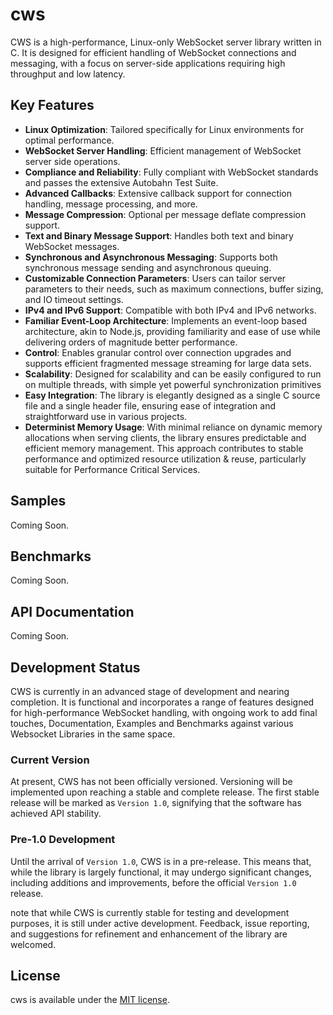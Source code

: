 # cws


CWS is a high-performance, Linux-only WebSocket server library written in C. It is designed for efficient handling of WebSocket connections and messaging, with a focus on server-side applications requiring high throughput and low latency.

## Key Features
- **Linux Optimization**: Tailored specifically for Linux environments for optimal performance.
- **WebSocket Server Handling**: Efficient management of WebSocket server side operations.
- **Compliance and Reliability**: Fully compliant with WebSocket standards and passes the extensive Autobahn Test Suite.
- **Advanced Callbacks**: Extensive callback support for connection handling, message processing, and more.
- **Message Compression**: Optional per message deflate compression support.
- **Text and Binary Message Support**: Handles both text and binary WebSocket messages.
- **Synchronous and Asynchronous Messaging**: Supports both synchronous message sending and asynchronous queuing.
- **Customizable Connection Parameters**: Users can tailor server parameters to their needs, such as maximum connections, buffer sizing, and IO timeout settings.
- **IPv4 and IPv6 Support**: Compatible with both IPv4 and IPv6 networks.
- **Familiar Event-Loop Architecture**: Implements an event-loop based architecture, akin to Node.js, providing familiarity and ease of use while delivering orders of magnitude better performance.
- **Control**: Enables granular control over connection upgrades and supports efficient fragmented message streaming for large data sets.
- **Scalability**: Designed for scalability and can be easily configured to run on multiple threads, with simple yet powerful synchronization primitives
- **Easy Integration**: The library is elegantly designed as a single C source file and a single header file, ensuring ease of integration and straightforward use in various projects.
- **Determinist Memory Usage**: With minimal reliance on dynamic memory allocations when serving clients, the library ensures predictable and efficient memory management. This approach contributes to stable performance and optimized resource utilization & reuse, particularly suitable for Performance Critical Services.

## Samples

Coming Soon. 

## Benchmarks

Coming Soon.


## API Documentation

Coming Soon.


## Development Status

CWS is currently in an advanced stage of development and nearing completion. It is functional and incorporates a range of features designed for high-performance WebSocket handling, with ongoing work to add final touches, Documentation, Examples and Benchmarks against various Websocket Libraries in the same space.

### Current Version

At present, CWS has not been officially versioned. Versioning will be implemented upon reaching a stable and complete release. The first stable release will be marked as `Version 1.0`, signifying that the software has achieved API stability.

### Pre-1.0 Development

Until the arrival of `Version 1.0`, CWS is in a pre-release. This means that, while the library is largely functional, it may undergo significant changes, including additions and improvements, before the official `Version 1.0` release.


note that while CWS is currently stable for testing and development purposes, it is still under active development. Feedback, issue reporting, and suggestions for refinement and enhancement of the library are welcomed.

## License

cws is available under the [MIT license](https://opensource.org/licenses/MIT).
